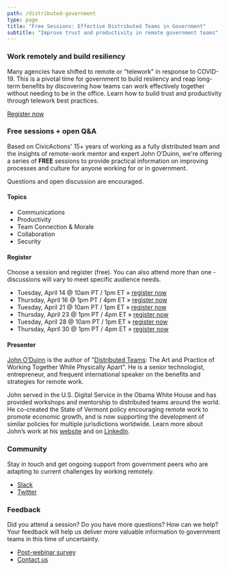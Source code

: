```yaml
---
path: /distributed-government
type: page
title: "Free Sessions: Effective Distributed Teams in Government"
subtitle: "Improve trust and productivity in remote government teams"
---
```

### Work remotely and build resiliency
Many agencies have shifted to remote or "telework" in response to COVID-19. This is a pivotal time for government to build resliency and reap long-term benefits by discovering how teams can work effectively together without needing to be in the office. Learn how to build trust and productivity through telework best practices.

[Register now](#register)

### Free sessions + open Q&A
Based on CivicActions' 15+ years of working as a fully distributed team and the insights of remote-work mentor and expert John O’Duinn, we're offering a series of **FREE** sessions to provide practical information on improving processes and culture for anyone working for or in government.

Questions and open discussion are encouraged.

#### Topics

* Communications
* Productivity
* Team Connection & Morale
* Collaboration
* Security

#### Register

Choose a session and register (free). You can also attend more than one - discussions will vary to meet specific audience needs.

* Tuesday, April 14 @ 10am PT / 1pm ET » [register now](https://civicactions.zoom.us/meeting/register/tZ0qdeiurTwoR1TiY-ojZqZXabxqb57hsw)
* Thursday, April 16 @ 1pm PT / 4pm ET » [register now](https://civicactions.zoom.us/meeting/register/tZ0kdOqtqDkqDXVG8L_Tqr2XbmHpeRAaRQ)
* Tuesday, April 21 @ 10am PT / 1pm ET » [register now](https://civicactions.zoom.us/meeting/register/tZApde2rrTIqvRkYxtud73RnZPMRFrrNbw)
* Thursday, April 23 @ 1pm PT / 4pm ET » [register now](https://civicactions.zoom.us/meeting/register/tZIscOqgqjgpOL0by_-0tkkr_iVB9bMhUA)
* Tuesday, April 28 @ 10am PT / 1pm ET » [register now](https://civicactions.zoom.us/meeting/register/u5Epfu6gqzwrwOP_tVHyTeYLXq5yuZnJHA)
* Thursday, April 30 @ 1pm PT / 4pm ET » [register now](https://civicactions.zoom.us/meeting/register/uZ0vf-yrrT8jmidw_oDEjo0POzgKf0w45w)

#### Presenter

[John O’Duinn](https://civicactions.com/team/john-o-duinn) is the author of "[Distributed Teams](https://www.amzn.com/1732254907): The Art and Practice of Working Together While Physically Apart". He is a senior technologist, entrepreneur, and frequent international speaker on the benefits and strategies for remote work.

John served in the U.S. Digital Service in the Obama White House and has provided workshops and mentorship to distributed teams around the world. He co-created the State of Vermont policy encouraging remote work to promote economic growth, and is now supporting the development of similar policies for multiple jurisdictions worldwide. Learn more about John’s work at his [website](http://oduinn.com/) and on [LinkedIn](https://www.linkedin.com/in/joduinn).


### Community

Stay in touch and get ongoing support from government peers who are adapting to current challenges by working remotely.

* [Slack](https://distributedgov.herokuapp.com/)
* [Twitter](https://twitter.com/DistributedGov)


### Feedback

Did you attend a session? Do you have more questions? How can we help? Your feedback will help us deliver more valuable information to government teams in this time of uncertainty. 

* [Post-webinar survey](https://www.surveymonkey.com/r/distributedgov)
* [Contact us](https://civicactions.com/contact)
